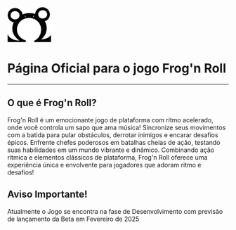 <img src="omegaLogo.png" width="100" style="background-color: white;">
<h1>Página Oficial para o jogo Frog'n Roll</h1>
<hr>
<h2><b>O que é Frog'n Roll?</b></h2>
<p>Frog'n Roll é um emocionante jogo de plataforma com ritmo acelerado, onde você controla um sapo que ama música! Sincronize seus movimentos com a batida para pular obstáculos, derrotar inimigos e encarar desafios épicos. Enfrente chefes poderosos em batalhas cheias de ação,
  testando suas habilidades em um mundo vibrante e dinâmico. Combinando ação rítmica e elementos clássicos de plataforma, 
  Frog'n Roll oferece uma experiência única e envolvente para jogadores que adoram ritmo e desafios!</p>

<h2><b>Aviso Importante!</b></h2>
<p>Atualmente o Jogo se encontra na fase de Desenvolvimento com previsão de lançamento da Beta em Fevereiro de 2025</p>
